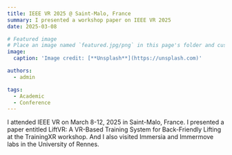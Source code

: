 ```yaml
---
title: IEEE VR 2025 @ Saint-Malo, France
summary: I presented a workshop paper on IEEE VR 2025
date: 2025-03-08

# Featured image
# Place an image named `featured.jpg/png` in this page's folder and customize its options here.
image:
  caption: 'Image credit: [**Unsplash**](https://unsplash.com)'

authors:
  - admin

tags:
  - Academic
  - Conference
---
```

I attended IEEE VR on March 8-12, 2025 in Saint-Malo, France. I presented a paper entitled LiftVR: A VR-Based Training System for Back-Friendly Lifting at the TrainingXR workshop. And I also visited Immersia and Immermove labs in the University of Rennes.